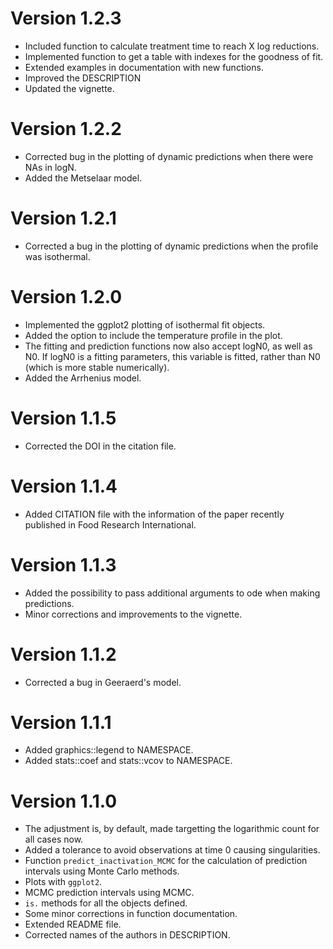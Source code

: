 
# Version 1.2.3

* Included function to calculate treatment time to reach X log reductions.
* Implemented function to get a table with indexes for the goodness of fit.
* Extended examples in documentation with new functions.
* Improved the DESCRIPTION
* Updated the vignette.

# Version 1.2.2

* Corrected bug in the plotting of dynamic predictions when there were NAs in logN.
* Added the Metselaar model.

# Version 1.2.1

* Corrected a bug in the plotting of dynamic predictions when the
profile was isothermal.

# Version 1.2.0

* Implemented the ggplot2 plotting of isothermal fit objects.
* Added the option to include the temperature profile in the
plot.
* The fitting and prediction functions now also accept logN0, as well
as N0. If logN0 is a fitting parameters, this variable is fitted, rather
than N0 (which is more stable numerically).
* Added the Arrhenius model.

# Version 1.1.5

* Corrected the DOI in the citation file.

# Version 1.1.4

* Added CITATION file with the information of the paper recently published in Food Research International.

# Version 1.1.3

* Added the possibility to pass additional arguments to ode when making predictions.
* Minor corrections and improvements to the vignette.

# Version 1.1.2

* Corrected a bug in Geeraerd's model.

# Version 1.1.1

* Added graphics::legend to NAMESPACE.
* Added stats::coef and stats::vcov to NAMESPACE.

# Version 1.1.0

* The adjustment is, by default, made targetting the logarithmic count for all cases now.
* Added a tolerance to avoid observations at time 0 causing singularities.
* Function `predict_inactivation_MCMC` for the calculation of prediction
intervals using Monte Carlo methods.
* Plots with `ggplot2`.
* MCMC prediction intervals using MCMC.
* `is.` methods for all the objects defined.
* Some minor corrections in function documentation.
* Extended README file.
* Corrected names of the authors in DESCRIPTION.
